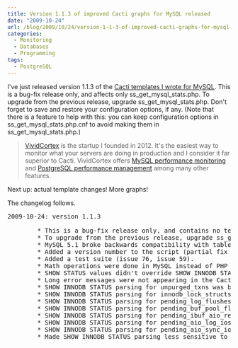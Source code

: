 ```yaml
---
title: Version 1.1.3 of improved Cacti graphs for MySQL released
date: "2009-10-24"
url: /blog/2009/10/24/version-1-1-3-of-improved-cacti-graphs-for-mysql-released/
categories:
  - Monitoring
  - Databases
  - Programming
tags:
  - PostgreSQL
---
```

I've just released version 1.1.3 of the [Cacti templates I wrote for MySQL](http://code.google.com/p/mysql-cacti-templates/). This is a bug-fix release only, and affects only ss\_get\_mysql\_stats.php. To upgrade from the previous release, upgrade ss\_get\_mysql\_stats.php. Don't forget to save and restore your configuration options, if any. (Note that there is a feature to help with this: you can keep configuration options in ss\_get\_mysql\_stats.php.cnf to avoid making them in ss\_get\_mysql\_stats.php.)

> [VividCortex](https://vividcortex.com/) is the startup I founded in 2012. It's the easiest way to monitor what
> your servers are doing in production and I consider it far superior to Cacti. VividCortex offers [MySQL performance
> monitoring](https://vividcortex.com/monitoring/mysql/) and [PostgreSQL
> performance management](https://vividcortex.com/monitoring/postgres/) among many
> other features.

Next up: actual template changes! More graphs!

The changelog follows.

<pre>2009-10-24: version 1.1.3

        * This is a bug-fix release only, and contains no template changes.
        * To upgrade from the previous release, upgrade ss_get_mysql_stats.php.
        * MySQL 5.1 broke backwards compatibility with table_cache (issue 63).
        * Added a version number to the script (partial fix for issue 79).
        * Added a test suite (issue 76, issue 59).
        * Math operations were done in MySQL instead of PHP (issue 25).
        * SHOW STATUS values didn't override SHOW INNODB STATUS parsing (issue 24).
        * Long error messages were not appearing in the Cacti log.
        * SHOW INNODB STATUS parsing for unpurged_txns was broken.
        * SHOW INNODB STATUS parsing for innodb_lock_structs was broken.
        * SHOW INNODB STATUS parsing for pending_log_flushes was broken (issue 62).
        * SHOW INNODB STATUS parsing for pending_buf_pool_flushes was broken.
        * SHOW INNODB STATUS parsing for pending_ibuf_aio_reads was broken.
        * SHOW INNODB STATUS parsing for pending_aio_log_ios was broken.
        * SHOW INNODB STATUS parsing for pending_aio_sync_ios was broken.
        * Made SHOW INNODB STATUS parsing less sensitive to false positive matches.
</pre>


